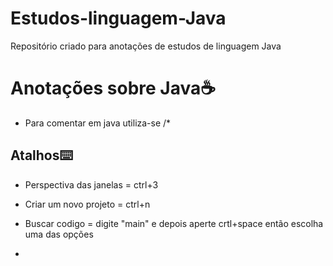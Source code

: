 # Estudos-linguagem-Java
Repositório criado para anotações de estudos de linguagem Java 

# Anotações sobre Java:coffee:

- Para comentar em java utiliza-se /*

## Atalhos:keyboard:

- Perspectiva das janelas = ctrl+3

- Criar um novo projeto = ctrl+n
- Buscar codigo = digite "main" e depois aperte crtl+space então escolha uma das opções
- 
